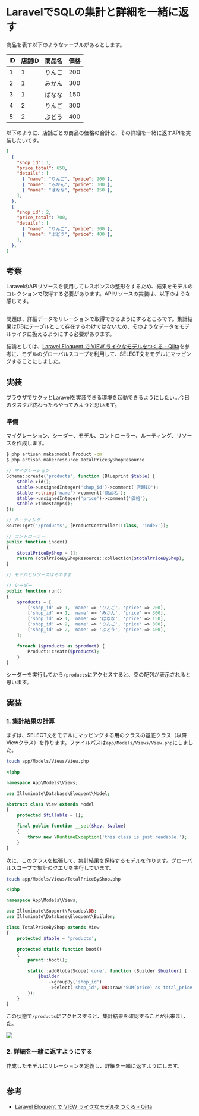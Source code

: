 # LaravelでSQLの集計と詳細を一緒に返す

商品を表す以下のようなテーブルがあるとします。

|ID|店舗ID|商品名|価格|
|-|-|-|-|
|1|1|りんご|200|
|2|1|みかん|300|
|3|1|ばなな|150|
|4|2|りんご|300|
|5|2|ぶどう|400|

以下のように、店舗ごとの商品の価格の合計と、その詳細を一緒に返すAPIを実装したいです。

```json
[
  {
    "shop_id": 1,
    "price_total": 650,
    "details": [
      { "name": "りんご", "price": 200 },
      { "name": "みかん", "price": 300 },
      { "name": "ばなな", "price": 150 },
    ],
  },
  {
    "shop_id": 2,
    "price_total": 700,
    "details": [
      { "name": "りんご", "price": 300 },
      { "name": "ぶどう", "price": 400 },
    ],
  },
]
```

## 考察

LaravelのAPIリソースを使用してレスポンスの整形をするため、結果をモデルのコレクションで取得する必要があります。APIリソースの実装は、以下のような感じです。

```php
```

問題は、詳細データをリレーションで取得できるようにするところです。集計結果はDBにテーブルとして存在するわけではないため、そのようなデータをモデルライクに扱えるようにする必要があります。

結論としては、[Laravel Eloquent で VIEW ライクなモデルをつくる - Qiita](https://qiita.com/nunulk/items/54c2f34b0e4d4069c76c#%E3%81%AA%E3%81%AB%E3%81%8C%E3%81%86%E3%82%8C%E3%81%97%E3%81%84%E3%81%AE%E3%81%8B)を参考に、モデルのグローバルスコープを利用して、SELECT文をモデルにマッピングすることにしました。

## 実装

ブラウザでサクッとLaravelを実装できる環境を起動できるようにしたい...今日のタスクが終わったらやってみようと思います。

### 準備

マイグレーション、シーダー、モデル、コントローラー、ルーティング、リソースを作成します。

```bash
$ php artisan make:model Product -cm
$ php artisan make:resource TotalPriceByShopResource
```

```php
// マイグレーション
Schema::create('products', function (Blueprint $table) {
    $table->id();
    $table->unsignedInteger('shop_id')->comment('店舗ID');
    $table->string('name')->comment('商品名');
    $table->unsignedInteger('price')->comment('価格');
    $table->timestamps();
});

// ルーティング
Route::get('/products', [ProductController::class, 'index']);

// コントローラー
public function index()
{
    $totalPriceByShop = [];
    return TotalPriceByShopResource::collection($totalPriceByShop);
}

// モデルとリソースはそのまま

// シーダー
public function run()
{
    $products = [
        ['shop_id' => 1, 'name' => 'りんご', 'price' => 200],
        ['shop_id' => 1, 'name' => 'みかん', 'price' => 300],
        ['shop_id' => 1, 'name' => 'ばなな', 'price' => 150],
        ['shop_id' => 2, 'name' => 'りんご', 'price' => 300],
        ['shop_id' => 2, 'name' => 'ぶどう', 'price' => 400],
    ];

    foreach ($products as $product) {
        Product::create($products);
    }
}
```

シーダーを実行してから`/products`にアクセスすると、空の配列が表示されると思います。

## 実装

### 1. 集計結果の計算

まずは、SELECT文をモデルにマッピングする用のクラスの基底クラス（以降Viewクラス）を作ります。ファイルパスは`app/Models/Views/View.php`にしました。

```bash
touch app/Models/Views/View.php
```

```php
<?php

namespace App\Models\Views;

use Illuminate\Database\Eloquent\Model;

abstract class View extends Model
{
    protected $fillable = [];

    final public function __set($key, $value)
    {
        throw new \RuntimeException('this class is just readable.');
    }
}
```

次に、このクラスを拡張して、集計結果を保持するモデルを作ります。グローバルスコープで集計のクエリを実行しています。

```bash
touch app/Models/Views/TotalPriceByShop.php
```

```php
<?php

namespace App\Models\Views;

use Illuminate\Support\Facades\DB;
use Illuminate\Database\Eloquent\Builder;

class TotalPriceByShop extends View
{
    protected $table = 'products';

    protected static function boot()
    {
        parent::boot();

        static::addGlobalScope('core', function (Builder $builder) {
            $builder
                ->groupBy('shop_id')
                ->select('shop_id', DB::raw('SUM(price) as total_price'));
        });
    }
}
```

この状態で`/products`にアクセスすると、集計結果を確認することが出来ました。

![](https://i.gyazo.com/1079794efa576123cffb9c951a4b11f2.png)

### 2. 詳細を一緒に返すようにする

作成したモデルにリレーションを定義し、詳細を一緒に返すようにします。

```php

```

## 参考

- [Laravel Eloquent で VIEW ライクなモデルをつくる - Qiita](https://qiita.com/nunulk/items/54c2f34b0e4d4069c76c#%E3%81%AA%E3%81%AB%E3%81%8C%E3%81%86%E3%82%8C%E3%81%97%E3%81%84%E3%81%AE%E3%81%8B)

